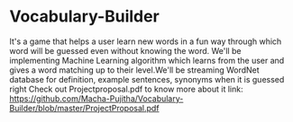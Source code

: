 # Vocabulary-Builder
It's a game that helps a user learn new words in a fun way through which word will be guessed even without knowing the word. We'll be implementing Machine Learning algorithm which learns from the user and gives a word matching up to their level.We'll be streaming WordNet database for definition, example sentences, synonyms when it is guessed right
Check out Projectproposal.pdf to know more about it
link: https://github.com/Macha-Pujitha/Vocabulary-Builder/blob/master/ProjectProposal.pdf
